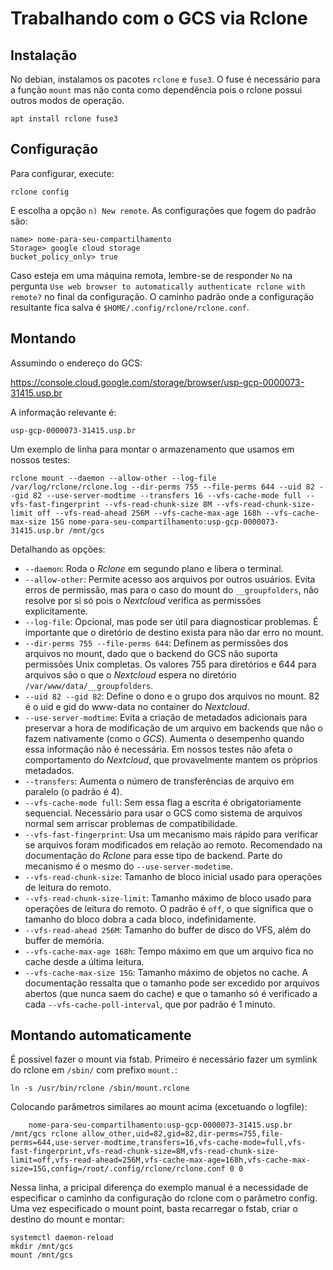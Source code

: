 # Trabalhando com o GCS via Rclone

## Instalação

No debian, instalamos os pacotes `rclone` e `fuse3`. O fuse é necessário para a função `mount` mas não conta como dependência pois o rclone possui outros modos de operação.

```
apt install rclone fuse3
```

## Configuração

Para configurar, execute:

```
rclone config
```

E escolha a opção `n) New remote`. As configurações que fogem do padrão são:

```
name> nome-para-seu-compartilhamento
Storage> google cloud storage
bucket_policy_only> true
```

Caso esteja em uma máquina remota, lembre-se de responder `No` na pergunta `Use web browser to automatically authenticate rclone with remote?` no final da configuração. O caminho padrão onde a configuração resultante fica salva é `$HOME/.config/rclone/rclone.conf`.

## Montando

Assumindo o endereço do GCS:

https://console.cloud.google.com/storage/browser/usp-gcp-0000073-31415.usp.br

A informação relevante é:

```
usp-gcp-0000073-31415.usp.br
```

Um exemplo de linha para montar o armazenamento que usamos em nossos testes:

```
rclone mount --daemon --allow-other --log-file /var/log/rclone/rclone.log --dir-perms 755 --file-perms 644 --uid 82 --gid 82 --use-server-modtime --transfers 16 --vfs-cache-mode full --vfs-fast-fingerprint --vfs-read-chunk-size 8M --vfs-read-chunk-size-limit off --vfs-read-ahead 256M --vfs-cache-max-age 168h --vfs-cache-max-size 15G nome-para-seu-compartilhamento:usp-gcp-0000073-31415.usp.br /mnt/gcs
```

Detalhando as opções:

  - `--daemon`: Roda o _Rclone_ em segundo plano e libera o terminal.
  - `--allow-other`: Permite acesso aos arquivos por outros usuários. Evita erros de permissão, mas para o caso do mount do `__groupfolders`, não resolve por si só pois o _Nextcloud_ verifica as permissões explicitamente.
  - `--log-file`: Opcional, mas pode ser útil para diagnosticar problemas. É importante que o diretório de destino exista para não dar erro no mount.
  - `--dir-perms 755 --file-perms 644`: Definem as permissões dos arquivos no mount, dado que o backend do GCS não suporta permissões Unix completas. Os valores 755 para diretórios e 644 para arquivos são o que o _Nextcloud_ espera no diretório `/var/www/data/__groupfolders`.
  - `--uid 82 --gid 82`: Define o dono e o grupo dos arquivos no mount. 82 é o uid e gid do www-data no container do _Nextcloud_.
  - `--use-server-modtime`: Evita a criação de metadados adicionais para preservar a hora de modificação de um arquivo em backends que não o fazem nativamente (como o _GCS_). Aumenta o desempenho quando essa informação não é necessária. Em nossos testes não afeta o comportamento do _Nextcloud_, que provavelmente mantem os próprios metadados.
  - `--transfers`: Aumenta o número de transferências de arquivo em paralelo (o padrão é 4).
  - `--vfs-cache-mode full`: Sem essa flag a escrita é obrigatoriamente sequencial. Necessário para usar o GCS como sistema de arquivos normal sem arriscar problemas de compatibilidade.
  - `--vfs-fast-fingerprint`: Usa um mecanismo mais rápido para verificar se arquivos foram modificados em relação ao remoto. Recomendado na documentação do _Rclone_ para esse tipo de backend. Parte do mecanismo é o mesmo do `--use-server-modetime`.
  - `--vfs-read-chunk-size`: Tamanho de bloco inicial usado para operações de leitura do remoto.
  - `--vfs-read-chunk-size-limit`: Tamanho máximo de bloco usado para operações de leitura do remoto. O padrão é `off`, o que significa que o tamanho do bloco dobra a cada bloco, indefinidamente.
  - `--vfs-read-ahead 256M`: Tamanho do buffer de disco do VFS, além do buffer de memória.
  - `--vfs-cache-max-age 168h`: Tempo máximo em que um arquivo fica no cache desde a última leitura.
  - `--vfs-cache-max-size 15G`: Tamanho máximo de objetos no cache. A documentação ressalta que o tamanho pode ser excedido por arquivos abertos (que nunca saem do cache) e que o tamanho só é verificado a cada `--vfs-cache-poll-interval`, que por padrão é 1 minuto.


## Montando automaticamente

É possível fazer o mount via fstab. Primeiro é necessário fazer um symlink do rclone em `/sbin/` com prefixo `mount.`:

```
ln -s /usr/bin/rclone /sbin/mount.rclone
```

Colocando parâmetros similares ao mount acima (excetuando o logfile):

```
    nome-para-seu-compartilhamento:usp-gcp-0000073-31415.usp.br /mnt/gcs rclone allow_other,uid=82,gid=82,dir-perms=755,file-perms=644,use-server-modtime,transfers=16,vfs-cache-mode=full,vfs-fast-fingerprint,vfs-read-chunk-size=8M,vfs-read-chunk-size-limit=off,vfs-read-ahead=256M,vfs-cache-max-age=168h,vfs-cache-max-size=15G,config=/root/.config/rclone/rclone.conf 0 0
```

Nessa linha, a pricipal diferença do exemplo manual é a necessidade de especificar o caminho da configuração do rclone com o parâmetro config. Uma vez especificado o mount point, basta recarregar o fstab, criar o destino do mount e montar:

```
systemctl daemon-reload
mkdir /mnt/gcs
mount /mnt/gcs
```
